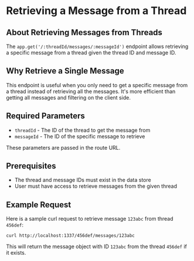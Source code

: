 
  
  

# **Retrieving a Message from a Thread**

## About Retrieving Messages from Threads

The `app.get('/:threadId/messages/:messageId')` endpoint allows retrieving a specific message from a thread given the thread ID and message ID.

## Why Retrieve a Single Message

This endpoint is useful when you only need to get a specific message from a thread instead of retrieving all the messages. It's more efficient than getting all messages and filtering on the client side.

## Required Parameters

- `threadId` - The ID of the thread to get the message from 
- `messageId` - The ID of the specific message to retrieve

These parameters are passed in the route URL.

## Prerequisites

- The thread and message IDs must exist in the data store
- User must have access to retrieve messages from the given thread

## Example Request

Here is a sample curl request to retrieve message `123abc` from thread `456def`:

```
curl http://localhost:1337/456def/messages/123abc
```

This will return the message object with ID `123abc` from the thread `456def` if it exists.


  
  